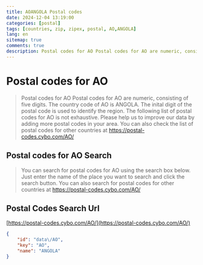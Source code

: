 ```yaml
---
title: AOANGOLA Postal codes 
date: 2024-12-04 13:19:00
categories: [postal]
tags: [countries, zip, zipex, postal, AO,ANGOLA]
lang: en
sitemap: true
comments: true
description: Postal codes for AO Postal codes for AO are numeric, consisting of five digits. The country code of AO is ANGOLA. The inital digit of the postal code is used to identify the region. The following list of postal codes for AO is not exhaustive. Please help us to improve our data by adding more postal codes in your area. You can also check the list of postal codes for other countries at https://postal-codes.cybo.com/AO/
---
```


# Postal codes for AO
> Postal codes for AO Postal codes for AO are numeric, consisting of five digits. The country code of AO is ANGOLA. The inital digit of the postal code is used to identify the region. The following list of postal codes for AO is not exhaustive. Please help us to improve our data by adding more postal codes in your area. You can also check the list of postal codes for other countries at https://postal-codes.cybo.com/AO/

## Postal codes for AO Search 
> You can search for postal codes for AO using the search box below. Just enter the name of the place you want to search and click the search button. You can also search for postal codes for other countries at https://postal-codes.cybo.com/AO/

## Postal Codes Search Url

[https://postal-codes.cybo.com/AO/](https://postal-codes.cybo.com/AO/)
```json
{
    "id": "data\/AO",
    "key": "AO",
    "name": "ANGOLA"
}
```
